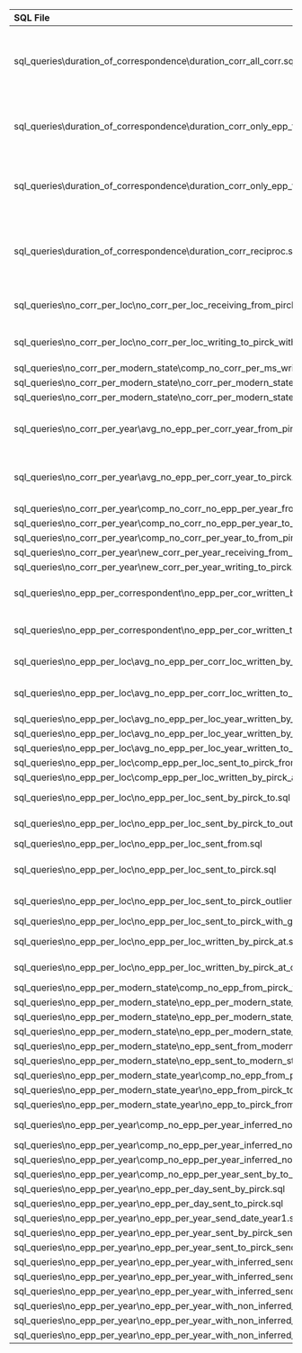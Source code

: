 | SQL File                                                                                                | Consumed by R Scripts                                                                                                                                                                                                                                                                                                                                                                                                                                                                                                                                                                  |
|:--------------------------------------------------------------------------------------------------------|:---------------------------------------------------------------------------------------------------------------------------------------------------------------------------------------------------------------------------------------------------------------------------------------------------------------------------------------------------------------------------------------------------------------------------------------------------------------------------------------------------------------------------------------------------------------------------------------|
| sql_queries\duration_of_correspondence\duration_corr_all_corr.sql                                       | r_scripts\duration_of_correspondence\duration_of_correspondence_all_corr_boxplot.R, r_scripts\duration_of_correspondence\duration_of_correspondence_all_corr_boxplot_facet_grid_year.R, r_scripts\duration_of_correspondence\duration_of_correspondence_all_corr_density_plot.R, r_scripts\duration_of_correspondence\duration_of_correspondence_all_corr_histogram.R, r_scripts\duration_of_correspondence\duration_of_correspondence_all_corr_plots_combined.R, r_scripts\duration_of_correspondence\duration_of_correspondence_all_corr_scatterplot.R                               |
| sql_queries\duration_of_correspondence\duration_corr_only_epp_from_pirck.sql                            | r_scripts\duration_of_correspondence\duration_of_correspondence_only_epp_from_pirck_boxplot.R, r_scripts\duration_of_correspondence\duration_of_correspondence_only_epp_from_pirck_density_plot.R, r_scripts\duration_of_correspondence\duration_of_correspondence_only_epp_from_pirck_histogram.R, r_scripts\duration_of_correspondence\duration_of_correspondence_only_epp_from_pirck_plots_combined.R, r_scripts\duration_of_correspondence\duration_of_correspondence_only_epp_from_pirck_scatterplot.R                                                                            |
| sql_queries\duration_of_correspondence\duration_corr_only_epp_to_pirck.sql                              | r_scripts\duration_of_correspondence\duration_of_correspondence_only_epp_to_pirck_boxplot.R, r_scripts\duration_of_correspondence\duration_of_correspondence_only_epp_to_pirck_density_plot.R, r_scripts\duration_of_correspondence\duration_of_correspondence_only_epp_to_pirck_histogram.R, r_scripts\duration_of_correspondence\duration_of_correspondence_only_epp_to_pirck_plots_combined.R, r_scripts\duration_of_correspondence\duration_of_correspondence_only_epp_to_pirck_scatterplot.R                                                                                      |
| sql_queries\duration_of_correspondence\duration_corr_reciproc.sql                                       | r_scripts\duration_of_correspondence\duration_of_correspondence_reciproc_corr_boxplot.R, r_scripts\duration_of_correspondence\duration_of_correspondence_reciproc_corr_boxplot_facet_grid_year.R, r_scripts\duration_of_correspondence\duration_of_correspondence_reciproc_corr_density_plot.R, r_scripts\duration_of_correspondence\duration_of_correspondence_reciproc_corr_histogram.R, r_scripts\duration_of_correspondence\duration_of_correspondence_reciproc_corr_plots_combined.R, r_scripts\duration_of_correspondence\duration_of_correspondence_reciproc_corr_scatterplot.R |
| sql_queries\no_corr_per_loc\no_corr_per_loc_receiving_from_pirck_with_geocoordinates.sql                | r_scripts\helper_avg_no_epp_per_cor_loc_by_pirck_to_outlier.R, r_scripts\no_corr_per_loc\no_corr_per_loc_receiving_from_pirck_pointplot.R, r_scripts\no_corr_per_loc\no_corr_per_loc_receiving_from_pirck_pointplot_and_boxplot.R                                                                                                                                                                                                                                                                                                                                                      |
| sql_queries\no_corr_per_loc\no_corr_per_loc_writing_to_pirck_with_geocoordinates.sql                    | r_scripts\helper_avg_no_epp_per_cor_loc_to_pirck_outlier.R, r_scripts\no_corr_per_loc\no_corr_per_loc_writing_to_pirck_pointplot.R, r_scripts\no_corr_per_loc\no_corr_per_loc_writing_to_pirck_pointplot_and_boxplot.R                                                                                                                                                                                                                                                                                                                                                                 |
| sql_queries\no_corr_per_modern_state\comp_no_corr_per_ms_writing_to_receiving_from_pirck.sql            | r_scripts\no_corr_per_modern_state\comp_no_corr_per_ms_writing_to_receiving_from_pirck_barchart.R                                                                                                                                                                                                                                                                                                                                                                                                                                                                                      |
| sql_queries\no_corr_per_modern_state\no_corr_per_modern_state_receiving_epp_from_pirck.sql              | r_scripts\no_corr_per_modern_state\no_corr_per_modern_state_receiving_epp_from_pirck_barchart.R                                                                                                                                                                                                                                                                                                                                                                                                                                                                                        |
| sql_queries\no_corr_per_modern_state\no_corr_per_modern_state_writing_epp_to_pirck.sql                  | r_scripts\no_corr_per_modern_state\no_corr_per_modern_state_writing_epp_to_pirck_barchart.R                                                                                                                                                                                                                                                                                                                                                                                                                                                                                            |
| sql_queries\no_corr_per_year\avg_no_epp_per_corr_year_from_pirck.sql                                    | r_scripts\no_corr_per_year\avg_no_epp_per_corr_year_from_pirck_barchart.R, r_scripts\no_corr_per_year\avg_no_epp_per_corr_year_from_pirck_boxplot.R, r_scripts\no_corr_per_year\avg_no_epp_per_corr_year_from_pirck_linechart.R, r_scripts\no_corr_per_year\avg_no_epp_per_corr_year_from_pirck_plots_combined.R                                                                                                                                                                                                                                                                       |
| sql_queries\no_corr_per_year\avg_no_epp_per_corr_year_to_pirck.sql                                      | r_scripts\no_corr_per_year\avg_no_epp_per_corr_year_to_pirck_barchart.R, r_scripts\no_corr_per_year\avg_no_epp_per_corr_year_to_pirck_boxplot.R, r_scripts\no_corr_per_year\avg_no_epp_per_corr_year_to_pirck_linechart.R, r_scripts\no_corr_per_year\avg_no_epp_per_corr_year_to_pirck_plots_combined.R                                                                                                                                                                                                                                                                               |
| sql_queries\no_corr_per_year\comp_no_corr_no_epp_per_year_from_pirck.sql                                | r_scripts\no_corr_per_year\comp_no_corr_no_epp_per_year_from_pirck_plots_combined.R                                                                                                                                                                                                                                                                                                                                                                                                                                                                                                    |
| sql_queries\no_corr_per_year\comp_no_corr_no_epp_per_year_to_pirck.sql                                  | r_scripts\no_corr_per_year\comp_no_corr_no_epp_per_year_to_pirck_plots_combined.R                                                                                                                                                                                                                                                                                                                                                                                                                                                                                                      |
| sql_queries\no_corr_per_year\comp_no_corr_per_year_to_from_pirck.sql                                    | r_scripts\no_corr_per_year\comp_no_corr_per_year_to_from_pirck_plots_combined.R                                                                                                                                                                                                                                                                                                                                                                                                                                                                                                        |
| sql_queries\no_corr_per_year\new_corr_per_year_receiving_from_pirck.sql                                 | r_scripts\no_corr_per_year\new_corr_per_year_receiving_from_pirck_barchart.R                                                                                                                                                                                                                                                                                                                                                                                                                                                                                                           |
| sql_queries\no_corr_per_year\new_corr_per_year_writing_to_pirck.sql                                     | r_scripts\no_corr_per_year\new_corr_per_year_writing_to_pirck_barchart.R                                                                                                                                                                                                                                                                                                                                                                                                                                                                                                               |
| sql_queries\no_epp_per_correspondent\no_epp_per_cor_written_by_pirck.sql                                | r_scripts\no_epp_per_correspondent\no_epp_per_cor_written_by_pirck_boxplot.R, r_scripts\no_epp_per_correspondent\no_epp_per_cor_written_by_pirck_plots_combined.R, r_scripts\no_epp_per_correspondent\no_epp_per_cor_written_by_pirck_pointplot.R                                                                                                                                                                                                                                                                                                                                      |
| sql_queries\no_epp_per_correspondent\no_epp_per_cor_written_to_pirck.sql                                | r_scripts\no_epp_per_correspondent\no_epp_per_cor_written_to_pirck_boxplot.R, r_scripts\no_epp_per_correspondent\no_epp_per_cor_written_to_pirck_plots_combined.R, r_scripts\no_epp_per_correspondent\no_epp_per_cor_written_to_pirck_pointplot.R                                                                                                                                                                                                                                                                                                                                      |
| sql_queries\no_epp_per_loc\avg_no_epp_per_corr_loc_written_by_pirck_to.sql                              | r_scripts\helper_avg_no_epp_per_cor_loc_by_pirck_to_outlier.R, r_scripts\no_epp_per_loc\avg_no_epp_per_corr_loc_written_by_pirck_to_boxplot.R                                                                                                                                                                                                                                                                                                                                                                                                                                          |
| sql_queries\no_epp_per_loc\avg_no_epp_per_corr_loc_written_to_pirck.sql                                 | r_scripts\helper_avg_no_epp_per_cor_loc_to_pirck_outlier.R, r_scripts\no_epp_per_loc\avg_no_epp_per_corr_loc_written_to_pirck_boxplot.R, r_scripts\no_epp_per_loc\avg_no_epp_per_corr_loc_written_to_pirck_pointplot_and_boxplot.R                                                                                                                                                                                                                                                                                                                                                     |
| sql_queries\no_epp_per_loc\avg_no_epp_per_loc_year_written_by_pirck_at.sql                              | r_scripts\no_epp_per_loc\avg_no_epp_per_loc_year_written_by_pirck_at_boxplot.R                                                                                                                                                                                                                                                                                                                                                                                                                                                                                                         |
| sql_queries\no_epp_per_loc\avg_no_epp_per_loc_year_written_by_pirck_to.sql                              | r_scripts\no_epp_per_loc\avg_no_epp_per_loc_year_written_by_pirck_to_boxplot.R                                                                                                                                                                                                                                                                                                                                                                                                                                                                                                         |
| sql_queries\no_epp_per_loc\avg_no_epp_per_loc_year_written_to_pirck.sql                                 | r_scripts\no_epp_per_loc\avg_no_epp_per_loc_year_written_to_pirck_boxplot.R                                                                                                                                                                                                                                                                                                                                                                                                                                                                                                            |
| sql_queries\no_epp_per_loc\comp_epp_per_loc_sent_to_pirck_from_and_by_pirck_to.sql                      | r_scripts\no_epp_per_loc\comp_epp_per_loc_sent_to_pirck_from_and_by_pirck_scatterplot.R                                                                                                                                                                                                                                                                                                                                                                                                                                                                                                |
| sql_queries\no_epp_per_loc\comp_epp_per_loc_written_by_pirck_at_and_sent_by_pirck_to.sql                | r_scripts\no_epp_per_loc\comp_no_epp_per_loc_written_by_pirck_at_and_sent_by_pirck_to_scatterplot.R                                                                                                                                                                                                                                                                                                                                                                                                                                                                                    |
| sql_queries\no_epp_per_loc\no_epp_per_loc_sent_by_pirck_to.sql                                          | r_scripts\helper_avg_no_epp_per_cor_loc_by_pirck_to_outlier.R, r_scripts\no_epp_per_loc\no_epp_per_loc_sent_by_pirck_to_boxplot.R                                                                                                                                                                                                                                                                                                                                                                                                                                                      |
| sql_queries\no_epp_per_loc\no_epp_per_loc_sent_by_pirck_to_outliers.sql                                 | r_scripts\no_epp_per_loc\no_epp_per_loc_sent_by_pirck_to_outliers_barchart_facet_grid.R, r_scripts\no_epp_per_loc\no_epp_per_loc_sent_by_pirck_to_outliers_boxplot.R                                                                                                                                                                                                                                                                                                                                                                                                                   |
| sql_queries\no_epp_per_loc\no_epp_per_loc_sent_from.sql                                                 | r_scripts\no_epp_per_loc\no_epp_per_loc_sent_from_pointplot_and_boxplot.R                                                                                                                                                                                                                                                                                                                                                                                                                                                                                                              |
| sql_queries\no_epp_per_loc\no_epp_per_loc_sent_to_pirck.sql                                             | r_scripts\no_epp_per_loc\no_epp_per_loc_sent_to_pirck_boxplot.R, r_scripts\no_epp_per_loc\no_epp_per_loc_sent_to_pirck_pointplot.R, r_scripts\no_epp_per_loc\no_epp_per_loc_sent_to_pirck_pointplot_and_boxplot.R                                                                                                                                                                                                                                                                                                                                                                      |
| sql_queries\no_epp_per_loc\no_epp_per_loc_sent_to_pirck_outliers.sql                                    | r_scripts\no_epp_per_loc\no_epp_per_loc_sent_to_pirck_outliers_barchart_facet_grid.R, r_scripts\no_epp_per_loc\no_epp_per_loc_sent_to_pirck_outliers_boxplot.R                                                                                                                                                                                                                                                                                                                                                                                                                         |
| sql_queries\no_epp_per_loc\no_epp_per_loc_sent_to_pirck_with_geocoordinates.sql                         | r_scripts\helper_avg_no_epp_per_cor_loc_to_pirck_outlier.R                                                                                                                                                                                                                                                                                                                                                                                                                                                                                                                             |
| sql_queries\no_epp_per_loc\no_epp_per_loc_written_by_pirck_at.sql                                       | r_scripts\no_epp_per_loc\no_epp_per_loc_written_by_pirck_at_barchart.R, r_scripts\no_epp_per_loc\no_epp_per_loc_written_by_pirck_at_boxplot.R                                                                                                                                                                                                                                                                                                                                                                                                                                          |
| sql_queries\no_epp_per_loc\no_epp_per_loc_written_by_pirck_at_outliers.sql                              | r_scripts\no_epp_per_loc\no_epp_per_loc_written_by_pirck_at_outliers_barchart_facet_grid.R, r_scripts\no_epp_per_loc\no_epp_per_loc_written_by_pirck_at_outliers_boxplot.R                                                                                                                                                                                                                                                                                                                                                                                                             |
| sql_queries\no_epp_per_modern_state\comp_no_epp_from_pirck_to_ms_and_from_ms_to_pirck.sql               | r_scripts\no_epp_per_modern_state\comp_no_epp_from_pirck_to_ms_and_from_ms_to_pirck_barchart.R                                                                                                                                                                                                                                                                                                                                                                                                                                                                                         |
| sql_queries\no_epp_per_modern_state\no_epp_per_modern_state_sent_from_pirck_to.sql                      | r_scripts\no_epp_per_modern_state\no_epp_per_modern_state_sent_from_pirck_to_barchart.R                                                                                                                                                                                                                                                                                                                                                                                                                                                                                                |
| sql_queries\no_epp_per_modern_state\no_epp_per_modern_state_sent_to_pirck.sql                           | r_scripts\no_epp_per_modern_state\no_epp_per_modern_state_sent_to_pirck_barchart.R                                                                                                                                                                                                                                                                                                                                                                                                                                                                                                     |
| sql_queries\no_epp_per_modern_state\no_epp_per_modern_state_written_by_pirck_at.sql                     | r_scripts\no_epp_per_modern_state\no_epp_per_modern_state_written_by_pirck_at_barchart.R                                                                                                                                                                                                                                                                                                                                                                                                                                                                                               |
| sql_queries\no_epp_per_modern_state\no_epp_sent_from_modern_state.sql                                   | r_scripts\no_epp_per_modern_state\no_epp_sent_from_modern_state_barchart.R                                                                                                                                                                                                                                                                                                                                                                                                                                                                                                             |
| sql_queries\no_epp_per_modern_state\no_epp_sent_to_modern_state.sql                                     | r_scripts\no_epp_per_modern_state\no_epp_sent_to_modern_state_barchart.R                                                                                                                                                                                                                                                                                                                                                                                                                                                                                                               |
| sql_queries\no_epp_per_modern_state_year\comp_no_epp_from_pirck_to_ms_and_from_ms_to_pirck_per_year.sql | r_scripts\no_epp_per_modern_state_year\comp_no_epp_from_pirck_to_ms_and_from_ms_to_pirck_per_year_facet_grid.R                                                                                                                                                                                                                                                                                                                                                                                                                                                                         |
| sql_queries\no_epp_per_modern_state_year\no_epp_from_pirck_to_modern_state_per_year.sql                 | r_scripts\no_epp_per_modern_state_year\no_epp_from_pirck_to_modern_state_per_year_facet_grid.R                                                                                                                                                                                                                                                                                                                                                                                                                                                                                         |
| sql_queries\no_epp_per_modern_state_year\no_epp_to_pirck_from_modern_state_per_year.sql                 | r_scripts\no_epp_per_modern_state_year\no_epp_to_pirck_from_modern_state_per_year_facet_grid.R                                                                                                                                                                                                                                                                                                                                                                                                                                                                                         |
| sql_queries\no_epp_per_year\comp_no_epp_per_year_inferred_noninferred.sql                               | r_scripts\no_epp_per_year\comp_no_epp_per_year_inferred_noninferred_linechart.R, r_scripts\no_epp_per_year\no_epp_per_year_with_inferred_send_date_barchart_percentage.R                                                                                                                                                                                                                                                                                                                                                                                                               |
| sql_queries\no_epp_per_year\comp_no_epp_per_year_inferred_noninferred_sent_from_pirck.sql               | r_scripts\no_epp_per_year\comp_no_epp_per_year_inferred_noninferred_sent_from_pirck_barchart_percentage.R                                                                                                                                                                                                                                                                                                                                                                                                                                                                              |
| sql_queries\no_epp_per_year\comp_no_epp_per_year_inferred_noninferred_sent_to_pirck.sql                 | r_scripts\no_epp_per_year\comp_no_epp_per_year_inferred_noninferred_sent_to_pirck_barchart_percentage.R                                                                                                                                                                                                                                                                                                                                                                                                                                                                                |
| sql_queries\no_epp_per_year\comp_no_epp_per_year_sent_by_to_pirck.sql                                   | r_scripts\no_epp_per_year\comp_no_epp_per_year_sent_by_to_pirck_linechart.R                                                                                                                                                                                                                                                                                                                                                                                                                                                                                                            |
| sql_queries\no_epp_per_year\no_epp_per_day_sent_by_pirck.sql                                            | r_scripts\no_epp_per_year\no_epp_per_day_sent_by_pirck_facet_grid.R                                                                                                                                                                                                                                                                                                                                                                                                                                                                                                                    |
| sql_queries\no_epp_per_year\no_epp_per_day_sent_to_pirck.sql                                            | r_scripts\no_epp_per_year\no_epp_per_day_sent_to_pirck_facet_grid.R                                                                                                                                                                                                                                                                                                                                                                                                                                                                                                                    |
| sql_queries\no_epp_per_year\no_epp_per_year_send_date_year1.sql                                         | r_scripts\no_epp_per_year\no_epp_per_year_send_date_year1_barchart.R                                                                                                                                                                                                                                                                                                                                                                                                                                                                                                                   |
| sql_queries\no_epp_per_year\no_epp_per_year_sent_by_pirck_send_date_year1.sql                           | r_scripts\no_epp_per_year\no_epp_per_year_sent_by_pirck_send_date_year1_barchart.R                                                                                                                                                                                                                                                                                                                                                                                                                                                                                                     |
| sql_queries\no_epp_per_year\no_epp_per_year_sent_to_pirck_send_date_year1.sql                           | r_scripts\no_epp_per_year\no_epp_per_year_sent_to_pirck_send_date_year1_barchart.R                                                                                                                                                                                                                                                                                                                                                                                                                                                                                                     |
| sql_queries\no_epp_per_year\no_epp_per_year_with_inferred_send_date.sql                                 | r_scripts\no_epp_per_year\no_epp_per_year_with_inferred_send_date_barchart.R                                                                                                                                                                                                                                                                                                                                                                                                                                                                                                           |
| sql_queries\no_epp_per_year\no_epp_per_year_with_inferred_send_date_sent_by_pirck.sql                   | r_scripts\no_epp_per_year\no_epp_per_year_with_inferred_send_data_sent_by_pirck_barchart.R                                                                                                                                                                                                                                                                                                                                                                                                                                                                                             |
| sql_queries\no_epp_per_year\no_epp_per_year_with_inferred_send_date_sent_to_pirck.sql                   | r_scripts\no_epp_per_year\no_epp_per_year_with_inferred_send_date_sent_to_pirck_barchart.R                                                                                                                                                                                                                                                                                                                                                                                                                                                                                             |
| sql_queries\no_epp_per_year\no_epp_per_year_with_non_inferred_send_date.sql                             | r_scripts\no_epp_per_year\no_epp_per_year_with_non_inferred_send_date_barchart.R                                                                                                                                                                                                                                                                                                                                                                                                                                                                                                       |
| sql_queries\no_epp_per_year\no_epp_per_year_with_non_inferred_send_date_sent_by_pirck.sql               | r_scripts\no_epp_per_year\no_epp_per_year_with_non_inferred_send_date_sent_by_pirck_barchart.R                                                                                                                                                                                                                                                                                                                                                                                                                                                                                         |
| sql_queries\no_epp_per_year\no_epp_per_year_with_non_inferred_send_date_sent_to_pirck.sql               | r_scripts\no_epp_per_year\no_epp_per_year_with_non_inferred_send_date_to_pirck_barchart.R                                                                                                                                                                                                                                                                                                                                                                                                                                                                                              |